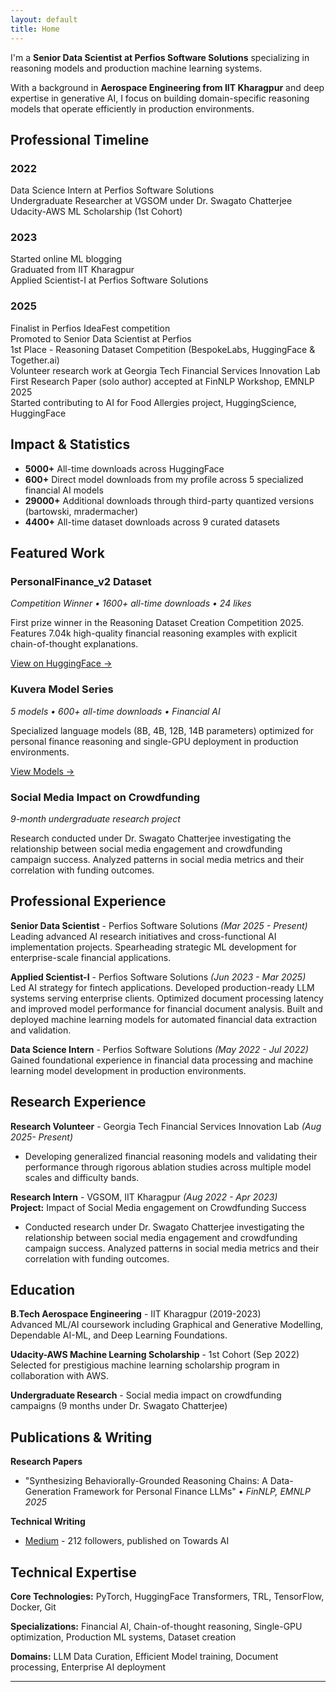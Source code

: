 ```yaml
---
layout: default
title: Home
---
```


I'm a **Senior Data Scientist at Perfios Software Solutions** specializing in reasoning models and production machine learning systems.

With a background in **Aerospace Engineering from IIT Kharagpur** and deep expertise in generative AI, I focus on building domain-specific reasoning models that operate efficiently in production environments.

## Professional Timeline

<div class="timeline-minimal">
  <div class="timeline-year">
    <h3>2022</h3>
    <div class="year-events">
      <div class="event">Data Science Intern at Perfios Software Solutions</div>
      <div class="event">Undergraduate Researcher at VGSOM under Dr. Swagato Chatterjee</div>
      <div class="event">Udacity-AWS ML Scholarship (1st Cohort)</div>
    </div>
  </div>

  <div class="timeline-year">
    <h3>2023</h3>
    <div class="year-events">
      <div class="event">Started online ML blogging</div>
      <div class="event">Graduated from IIT Kharagpur</div>
      <div class="event">Applied Scientist-I at Perfios Software Solutions</div>
    </div>
  </div>

  <div class="timeline-year">
    <h3>2025</h3>
    <div class="year-events">
      <div class="event">Finalist in Perfios IdeaFest competition</div>
      <div class="event">Promoted to Senior Data Scientist at Perfios</div>
      <div class="event">1st Place - Reasoning Dataset Competition (BespokeLabs, HuggingFace & Together.ai)</div>
      <div class="event"> Volunteer research work at Georgia Tech Financial Services Innovation Lab</div>
      <div class="event">First Research Paper (solo author) accepted at FinNLP Workshop, EMNLP 2025</div>
      <div class="event">Started contributing to AI for Food Allergies project, HuggingScience, HuggingFace</div>
    </div>
  </div>
</div>

## Impact & Statistics

* **5000+** All-time downloads across HuggingFace
* **600+** Direct model downloads from my profile across 5 specialized financial AI models
* **29000+** Additional downloads through third-party quantized versions (bartowski, mradermacher)
* **4400+** All-time dataset downloads across 9 curated datasets
<!-- * Open-source contributions to **AI for Food Allergies** project from HuggingFace -->

## Featured Work

### PersonalFinance_v2 Dataset

*Competition Winner • 1600+ all-time downloads • 24 likes*

First prize winner in the Reasoning Dataset Creation Competition 2025. Features 7.04k high-quality financial reasoning examples with explicit chain-of-thought explanations.

[View on HuggingFace →](https://huggingface.co/datasets/akhil-theerthala/PersonalFinance_v2)

### Kuvera Model Series

*5 models • 600+ all-time downloads • Financial AI*

Specialized language models (8B, 4B, 12B, 14B parameters) optimized for personal finance reasoning and single-GPU deployment in production environments.

[View Models →](https://huggingface.co/akhil-theerthala)

### Social Media Impact on Crowdfunding

*9-month undergraduate research project*

Research conducted under Dr. Swagato Chatterjee investigating the relationship between social media engagement and crowdfunding campaign success. Analyzed patterns in social media metrics and their correlation with funding outcomes.

## Professional Experience

**Senior Data Scientist** - Perfios Software Solutions *(Mar 2025 - Present)*  
Leading advanced AI research initiatives and cross-functional AI implementation projects. Spearheading strategic ML development for enterprise-scale financial applications.

**Applied Scientist-I** - Perfios Software Solutions *(Jun 2023 - Mar 2025)*  
Led AI strategy for fintech applications. Developed production-ready LLM systems serving enterprise clients. Optimized document processing latency and improved model performance for financial document analysis. Built and deployed machine learning models for automated financial data extraction and validation.

**Data Science Intern** - Perfios Software Solutions *(May 2022 - Jul 2022)*  
Gained foundational experience in financial data processing and machine learning model development in production environments.

## Research Experience

**Research Volunteer** - Georgia Tech Financial Services Innovation Lab *(Aug 2025- Present)*

* Developing generalized financial reasoning models and validating their performance through rigorous ablation studies across multiple model scales and difficulty bands.

**Research Intern** - VGSOM, IIT Kharagpur *(Aug 2022 - Apr 2023)*  
**Project:** Impact of Social Media engagement on Crowdfunding Success

* Conducted research under Dr. Swagato Chatterjee investigating the relationship between social media engagement and crowdfunding campaign success. Analyzed patterns in social media metrics and their correlation with funding outcomes.

## Education

**B.Tech Aerospace Engineering** - IIT Kharagpur (2019-2023)  
Advanced ML/AI coursework including Graphical and Generative Modelling, Dependable AI-ML, and Deep Learning Foundations.

**Udacity-AWS Machine Learning Scholarship** - 1st Cohort (Sep 2022)  
Selected for prestigious machine learning scholarship program in collaboration with AWS.

**Undergraduate Research** - Social media impact on crowdfunding campaigns (9 months under Dr. Swagato Chatterjee)

## Publications & Writing

**Research Papers**
* "Synthesizing Behaviorally-Grounded Reasoning Chains: A Data-Generation Framework for Personal Finance LLMs" • *FinNLP, EMNLP 2025*

**Technical Writing**
* [Medium](https://medium.com/@akhiltvsn) - 212 followers, published on Towards AI

## Technical Expertise

**Core Technologies:** PyTorch, HuggingFace Transformers, TRL, TensorFlow, Docker, Git

**Specializations:** Financial AI, Chain-of-thought reasoning, Single-GPU optimization, Production ML systems, Dataset creation

**Domains:** LLM Data Curation, Efficient Model training, Document processing, Enterprise AI deployment

---